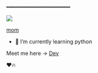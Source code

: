 
━━━━━━━━━━━━━━━━━━━━
</h2>
<img src="https://readme-typing-svg.herokuapp.com?color=FF0000&width=420&lines=👋 Hi+I'm+dev+💗+👀+I'm+interested+in+your+mom+niche+dekh+📍chutiye;❤️+𝙿𝙾𝚆𝙴𝚁𝙳+By+your+mom🔥">

</p>

[mom](https://t.me/TheFriendsChatting)

- 🌱 I’m currently learning python

Meet me here -> [Dev](https://t.me/btw_devx)

❤️🔥


<!---
itsdevxd/itsdevxd is a ✨ special ✨ repository because its `README.md` (this file) appears on your GitHub profile.
You can click the Preview link to take a look at your changes.
--->
